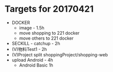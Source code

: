 # Targets for 20170421

- DOCKER
    - image - 1.5h
    - move shopping to 221 docker
    - move others to 221 docker
- SECKILL - catchup - 2h
- (V)物料Test1 - 2h
- (V)Project split shoppingProject/shopping-web
- upload Android - 4h
    - Android Basic 1h
